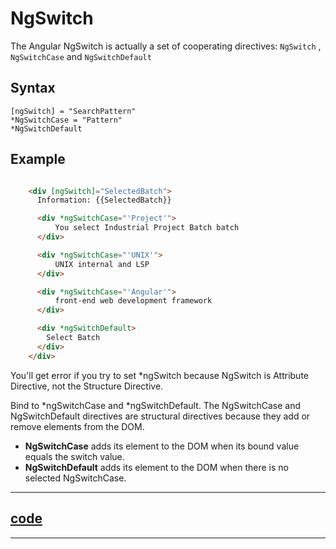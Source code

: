 # NgSwitch

The Angular NgSwitch is actually a set of cooperating directives: `NgSwitch` , `NgSwitchCase` and `NgSwitchDefault`

## Syntax

    [ngSwitch] = "SearchPattern"
    *NgSwitchCase = "Pattern"
    *NgSwitchDefault

## Example

```html

    <div [ngSwitch]="SelectedBatch">
      Information: {{SelectedBatch}}

      <div *ngSwitchCase="'Project'">
          You select Industrial Project Batch batch
      </div>

      <div *ngSwitchCase="'UNIX'">
          UNIX internal and LSP
      </div>

      <div *ngSwitchCase="'Angular'">
          front-end web development framework
      </div>

      <div *ngSwitchDefault>
        Select Batch
      </div>
    </div>

```

You'll get error if you try to set *ngSwitch because NgSwitch is Attribute Directive, not the Structure Directive.

Bind to *ngSwitchCase and *ngSwitchDefault. The NgSwitchCase and NgSwitchDefault directives are structural directives because they add or remove elements from the DOM.

- __NgSwitchCase__ adds its element to the DOM when its bound value equals the switch value.
- __NgSwitchDefault__ adds its element to the DOM when there is no selected NgSwitchCase.

---

## [code](./src/app/ng-switch)

---